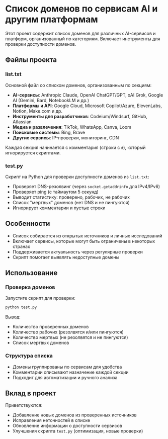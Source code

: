 # Список доменов по сервисам AI и другим платформам

Этот проект содержит список доменов для различных AI-сервисов и платформ, организованный по категориям. Включает инструменты для проверки доступности доменов.

## Файлы проекта

### list.txt
Основной файл со списком доменов, организованным по секциям:
- **AI-сервисы**: Anthropic Claude, OpenAI ChatGPT/GPT, xAI Grok, Google AI (Gemini, Bard, NotebookLM и др.)
- **Платформы и API**: Google Cloud, Microsoft Copilot/Azure, ElevenLabs, Notion, Make.com и др.
- **Инструменты для разработчиков**: Codeium/Windsurf, GitHub, Atlassian
- **Медиа и развлечения**: TikTok, WhatsApp, Canva, Loom
- **Поисковые системы**: Bing, Brave
- **Другие сервисы**: IP-проверки, мониторинг, CDN

Каждая секция начинается с комментария (строки с `#`), который игнорируется скриптами.

### test.py
Скрипт на Python для проверки доступности доменов из `list.txt`:
- Проверяет DNS-резолвинг (через `socket.getaddrinfo` для IPv4/IPv6)
- Проверяет ping (с таймаутом 5 секунд)
- Выводит статистику: проверено, рабочих, не рабочих
- Список "мертвых" доменов (нет DNS и не пингуются)
- Игнорирует комментарии и пустые строки

## Особенности
- Список собирается из открытых источников и личных исследований
- Включает сервисы, которые могут быть ограничены в некоторых странах
- Поддерживается актуальность через регулярные проверки
- Скрипт помогает выявлять недоступные домены

## Использование

### Проверка доменов
Запустите скрипт для проверки:
```bash
python test.py
```

Вывод:
- Количество проверенных доменов
- Количество рабочих (резолвятся и/или пингуются)
- Количество мертвых (не резолвятся и не пингуются)
- Список мертвых доменов

### Структура списка
- Домены группированы по сервисам для удобства
- Комментарии описывают назначение каждой секции
- Подходит для автоматизации и ручного анализа

## Вклад в проект
Приветствуются:
- Добавление новых доменов из проверенных источников
- Исправления неточностей в списке
- Обновление информации о доступности сервисов
- Улучшения скрипта `test.py` (оптимизация, новые проверки)